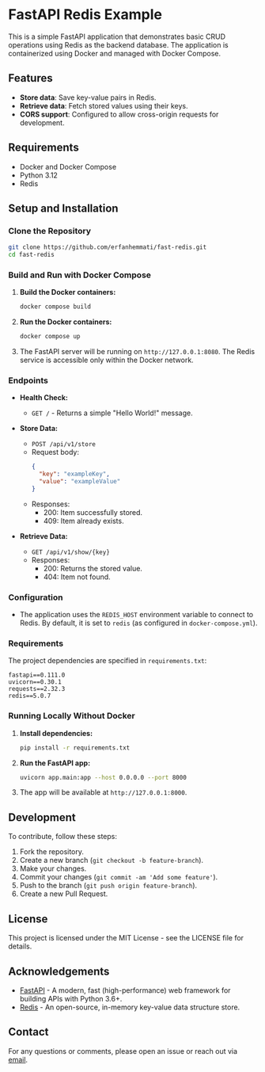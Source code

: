 
# FastAPI Redis Example

This is a simple FastAPI application that demonstrates basic CRUD operations using Redis as the backend database. The application is containerized using Docker and managed with Docker Compose.

## Features

- **Store data**: Save key-value pairs in Redis.
- **Retrieve data**: Fetch stored values using their keys.
- **CORS support**: Configured to allow cross-origin requests for development.

## Requirements

- Docker and Docker Compose
- Python 3.12
- Redis

## Setup and Installation

### Clone the Repository

```bash
git clone https://github.com/erfanhemmati/fast-redis.git
cd fast-redis
```

### Build and Run with Docker Compose

1. **Build the Docker containers:**

   ```bash
   docker compose build
   ```

2. **Run the Docker containers:**

   ```bash
   docker compose up
   ```

3. The FastAPI server will be running on `http://127.0.0.1:8080`. The Redis service is accessible only within the Docker network.

### Endpoints

- **Health Check:**
  - `GET /` - Returns a simple "Hello World!" message.

- **Store Data:**
  - `POST /api/v1/store`
  - Request body:
    ```json
    {
      "key": "exampleKey",
      "value": "exampleValue"
    }
    ```
  - Responses:
    - 200: Item successfully stored.
    - 409: Item already exists.

- **Retrieve Data:**
  - `GET /api/v1/show/{key}`
  - Responses:
    - 200: Returns the stored value.
    - 404: Item not found.

### Configuration

- The application uses the `REDIS_HOST` environment variable to connect to Redis. By default, it is set to `redis` (as configured in `docker-compose.yml`).

### Requirements

The project dependencies are specified in `requirements.txt`:

```
fastapi==0.111.0
uvicorn==0.30.1
requests==2.32.3
redis==5.0.7
```

### Running Locally Without Docker

1. **Install dependencies:**

   ```bash
   pip install -r requirements.txt
   ```

2. **Run the FastAPI app:**

   ```bash
   uvicorn app.main:app --host 0.0.0.0 --port 8000
   ```

3. The app will be available at `http://127.0.0.1:8000`.

## Development

To contribute, follow these steps:

1. Fork the repository.
2. Create a new branch (`git checkout -b feature-branch`).
3. Make your changes.
4. Commit your changes (`git commit -am 'Add some feature'`).
5. Push to the branch (`git push origin feature-branch`).
6. Create a new Pull Request.

## License

This project is licensed under the MIT License - see the LICENSE file for details.

## Acknowledgements

- [FastAPI](https://fastapi.tiangolo.com/) - A modern, fast (high-performance) web framework for building APIs with Python 3.6+.
- [Redis](https://redis.io/) - An open-source, in-memory key-value data structure store.

## Contact

For any questions or comments, please open an issue or reach out via [email](mailto:e.hemmati.19@gmail.com).
